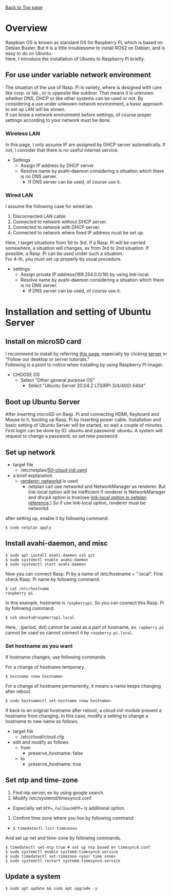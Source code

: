[Back to Top page](../README.md)

# Overview

Raspbian OS is known as standard OS for Raspberry Pi, which is based on Debian Buster.
But it is a little troublesome to install ROS2 on Debian, and is easy to do on Ubuntu.<br>
Here, I introduce the installation of Ubuntu to Raspberry Pi briefly.

## For use under variable network environment

The situation of the use of Rasp. Pi is variety, where is designed with care like corp. or lab., or is opposite like outdoor.
That means it is unknown whether DNS, DHCP or like other systems can be used or not.
By considering a use under unknown network environment, a basic approach to set up LAN will be shown.<br>
If can know a network environment before settings, of course proper settings according to your network must be done.


### Wireless LAN
In this page, I only assume IP are assigned by DHCP server automatically.
If not, I consider that there is no useful internet service.<br>

* Settings
  * Assign IP address by DHCP server.
  * Resolve name by avahi-daemon considering a situation which there is no DNS server.
    * If DNS server can be used, of course use it.

### Wired LAN

I assume the following case for wired lan.

1. Disconnected LAN cable.
1. Connected to network without DHCP server.
1. Connected to network with DHCP server.
1. Connected to network where fixed IP address must be set up.

Here, I target situations from 1st to 3rd.
If a Rasp. Pi will be carried somewhere, a situation will changes, ex from 3rd to 2nd situation.
If possible, a Rasp. Pi can be used under such a situation.<br>
For 4-th, you must set up properly by usual procedure.

* settings
  * Assign private IP address(169.254.0.0/16) by using link-local.
  * Resolve name by avahi-daemon considering a situation which there is no DNS server.
    * If DNS server can be used, of course use it.

# Installation and setting of Ubuntu Server
## Install on microSD card

I recommend to install by referring [this page](https://ubuntu.com/download/raspberry-pi), especially by clicking [server](https://ubuntu.com/tutorials/how-to-install-ubuntu-on-your-raspberry-pi#1-overview) in "Follow our desktop or server tutorials."<br>
Following is a point to notice when installing by using Raspberry Pi Imager.

* CHOOSE OS
  * Select "Other general purpose OS"
    * Select "Ubuntu Server 20.04.2 LTS(RPi 3/4/400) 64bit"

## Boot up Ubuntu Server
After inserting microSD on Rasp. Pi and connecting HDMI, Keyboard and Mouse to it, booting up Rasp. Pi by inserting power cable.
Installation and basic setting of Ubuntu Server will be started, so wait a couple of minutes.<br>
First login can be done by ID: ubuntu and password: ubuntu.
A system will request to change a password, so set new password.

## Set up network

* target file
  * /etc/netplan/[50-cloud-init.yaml](../system_settings/50-cloud-init.yaml)
* a brief explanation
  * [renderer: networkd](../system_settings/50-cloud-init.yaml#L3) is used.
    * netplan can use networkd and NetworkManager as renderer. But link-local option will be inefficient if renderer is NetworkManager and dhcp4 option is true(see [link-local option in netplan reference](https://netplan.io/reference/#common-properties-for-all-device-types).) So if use link-local option, renderer must be networkd.

after setting up, enable it by following command.

```shell
$ sudo netplan apply
```

## Install avahi-daemon, and misc

```shell
$ sudo apt install avahi-daemon ssh git
$ sudo systemctl enable avahi-daemon
$ sudo systemctl start avahi-daemon
```

Now you can connect Rasp. Pi by a name of /etc/hostname + ".local".
First check Rasp. Pi name by following command.

```shell
$ cat /etc/hostname
raspberry pi
```

In this example, hostname is `raspberrypi`.
So you can connect this Rasp. Pi by following command.

```shell
$ ssh ubuntu@raspberrypi.local
```

Here, `.`(period, dot) cannot be used as a part of hostname, ex. `rapberry.pi` cannot be used so cannot connect it by `raspberry.pi.local`.

### Set hostname as you want
If hostname changes, use following commands.

For a change of hostname temporary.

```shell
$ hostname <new hostname>
```

For a change of hostname permanently, it means a name keeps changing after reboot.

```shell
$ sudo hostnamectl set-hostname <new hostname>
```

If back to an original hostname after reboot, a cloud-init module prevent a hostname from changing.
In this case, modify a setting to change a hostname to new name as follows.

* target file
  * /etc/cloud/cloud.cfg
* edit and modify as follows
  * from
    * preserve_hostname: false
  * to
    * preserve_hostname: true

## Set ntp and time-zone

1. Find ntp server, ex by using google search.
1. Modify /etc/systemd/timesyncd.conf
  * Especially set `NTP=`, `FallbackNTP=` is additional option.
1. Confirm time zone where you live by following command
  * `$ timedatectl list-timezones`

And set up net and time-zone by following commands.

```shell
$ timedatectl set-ntp true # set up ntp based on timesyncd.conf
$ sudo systemctl enable systemd-timesyncd.service
$ sudo timedatectl set-timezone <your time zone>
$ sudo systemctl restart systemd-timesyncd.service
```

## Update a system

```shell
$ sudo apt update && sudo apt upgrade -y
```
